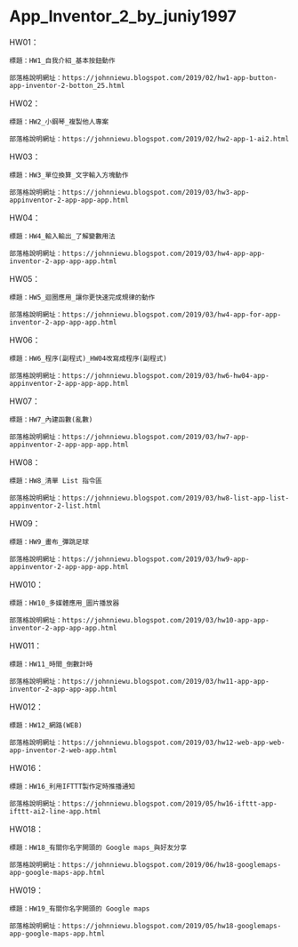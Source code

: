 # App_Inventor_2_by_juniy1997

HW01：

    標題：HW1_自我介紹_基本按鈕動作
    
    部落格說明網址：https://johnniewu.blogspot.com/2019/02/hw1-app-button-app-inventor-2-botton_25.html
    
HW02：

    標題：HW2_小鋼琴_複製他人專案
    
    部落格說明網址：https://johnniewu.blogspot.com/2019/02/hw2-app-1-ai2.html
    
HW03：

    標題：HW3_單位換算_文字輸入方塊動作
    
    部落格說明網址：https://johnniewu.blogspot.com/2019/03/hw3-app-appinventor-2-app-app-app.html
    
HW04：

    標題：HW4_輸入輸出_了解變數用法
    
    部落格說明網址：https://johnniewu.blogspot.com/2019/03/hw4-app-app-inventor-2-app-app-app.html
    
HW05：

    標題：HW5_迴圈應用_讓你更快速完成規律的動作
    
    部落格說明網址：https://johnniewu.blogspot.com/2019/03/hw4-app-for-app-inventor-2-app-app-app.html
    
HW06：

    標題：HW6_程序(副程式)_HW04改寫成程序(副程式)
    
    部落格說明網址：https://johnniewu.blogspot.com/2019/03/hw6-hw04-app-appinventor-2-app-app-app.html
    
HW07：

    標題：HW7_內建函數(亂數) 
    
    部落格說明網址：https://johnniewu.blogspot.com/2019/03/hw7-app-appinventor-2-app-app-app.html
    
HW08：

    標題：HW8_清單 List 指令區
    
    部落格說明網址：https://johnniewu.blogspot.com/2019/03/hw8-list-app-list-appinventor-2-list.html
    
HW09：

    標題：HW9_畫布_彈跳足球
    
    部落格說明網址：https://johnniewu.blogspot.com/2019/03/hw9-app-appinventor-2-app-app-app.html
    
HW010：

    標題：HW10_多媒體應用_圖片播放器
    
    部落格說明網址：https://johnniewu.blogspot.com/2019/03/hw10-app-app-inventor-2-app-app-app.html
    
HW011：

    標題：HW11_時間_倒數計時
    
    部落格說明網址：https://johnniewu.blogspot.com/2019/03/hw11-app-app-inventor-2-app-app-app.html
    
HW012：

    標題：HW12_網路(WEB)
    
    部落格說明網址：https://johnniewu.blogspot.com/2019/03/hw12-web-app-web-app-inventor-2-web-app.html
    
HW016：

    標題：HW16_利用IFTTT製作定時推播通知
    
    部落格說明網址：https://johnniewu.blogspot.com/2019/05/hw16-ifttt-app-ifttt-ai2-line-app.html
    
HW018：

    標題：HW18_有關你名字開頭的 Google maps_與好友分享
    
    部落格說明網址：https://johnniewu.blogspot.com/2019/06/hw18-googlemaps-app-google-maps-app.html
    
HW019：

    標題：HW19_有關你名字開頭的 Google maps
    
    部落格說明網址：https://johnniewu.blogspot.com/2019/05/hw18-googlemaps-app-google-maps-app.html
    
